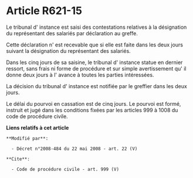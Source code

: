 # Article R621-15

Le tribunal d' instance est saisi des contestations relatives à la désignation du représentant des salariés par déclaration
au greffe. 

Cette déclaration n' est recevable que si elle est faite dans les deux jours suivant la désignation du représentant des
salariés. 

Dans les cinq jours de sa saisine, le tribunal d' instance statue en dernier ressort, sans frais ni forme de procédure et sur
simple avertissement qu' il donne deux jours à l' avance à toutes les parties intéressées. 

La décision du tribunal d' instance est notifiée par le greffier dans les deux jours. 

Le délai du pourvoi en cassation est de cinq jours. Le pourvoi est formé, instruit et jugé dans les conditions fixées par les
articles 999 à 1008 du code de procédure civile.

**Liens relatifs à cet article**

	**Modifié par**:

	  - Décret n°2008-484 du 22 mai 2008 - art. 22 (V)

	**Cite**:

	  - Code de procédure civile - art. 999 (V)
